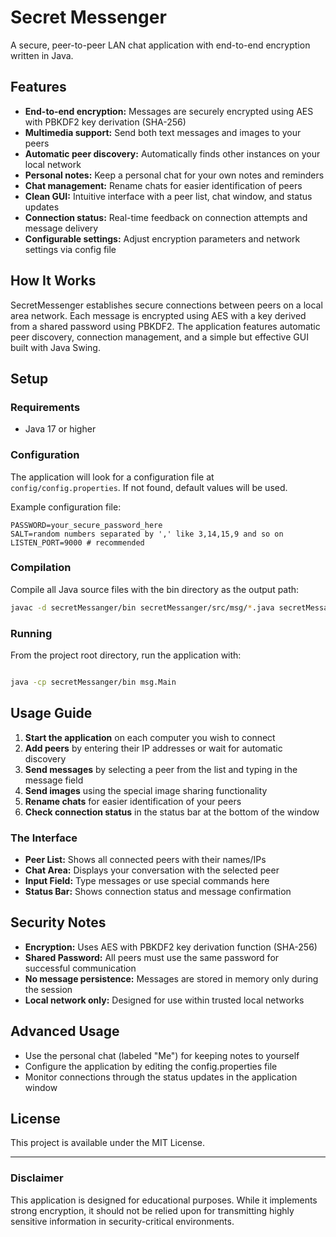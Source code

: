 # Secret Messenger

A secure, peer-to-peer LAN chat application with end-to-end encryption written in Java.

## Features

- **End-to-end encryption:** Messages are securely encrypted using AES with PBKDF2 key derivation (SHA-256)
- **Multimedia support:** Send both text messages and images to your peers
- **Automatic peer discovery:** Automatically finds other instances on your local network
- **Personal notes:** Keep a personal chat for your own notes and reminders
- **Chat management:** Rename chats for easier identification of peers
- **Clean GUI:** Intuitive interface with a peer list, chat window, and status updates
- **Connection status:** Real-time feedback on connection attempts and message delivery
- **Configurable settings:** Adjust encryption parameters and network settings via config file

## How It Works

SecretMessenger establishes secure connections between peers on a local area network. Each message is encrypted using AES with a key derived from a shared password using PBKDF2. The application features automatic peer discovery, connection management, and a simple but effective GUI built with Java Swing.

## Setup

### Requirements

- Java 17 or higher

### Configuration

The application will look for a configuration file at `config/config.properties`. If not found, default values will be used.

Example configuration file:
```properties
PASSWORD=your_secure_password_here
SALT=random numbers separated by ',' like 3,14,15,9 and so on
LISTEN_PORT=9000 # recommended
```

### Compilation

Compile all Java source files with the bin directory as the output path:

```bash
javac -d secretMessanger/bin secretMessanger/src/msg/*.java secretMessanger/src/msg/*/*.java
```

### Running

From the project root directory, run the application with:

```bash

java -cp secretMessanger/bin msg.Main
```

## Usage Guide

1. **Start the application** on each computer you wish to connect
2. **Add peers** by entering their IP addresses or wait for automatic discovery
3. **Send messages** by selecting a peer from the list and typing in the message field
4. **Send images** using the special image sharing functionality
5. **Rename chats** for easier identification of your peers
6. **Check connection status** in the status bar at the bottom of the window

### The Interface

- **Peer List:** Shows all connected peers with their names/IPs
- **Chat Area:** Displays your conversation with the selected peer
- **Input Field:** Type messages or use special commands here
- **Status Bar:** Shows connection status and message confirmation

## Security Notes

- **Encryption:** Uses AES with PBKDF2 key derivation function (SHA-256)
- **Shared Password:** All peers must use the same password for successful communication
- **No message persistence:** Messages are stored in memory only during the session
- **Local network only:** Designed for use within trusted local networks

## Advanced Usage

- Use the personal chat (labeled "Me") for keeping notes to yourself
- Configure the application by editing the config.properties file
- Monitor connections through the status updates in the application window

## License

This project is available under the MIT License.

---

### Disclaimer

This application is designed for educational purposes. While it implements strong encryption, it should not be relied upon for transmitting highly sensitive information in security-critical environments.
